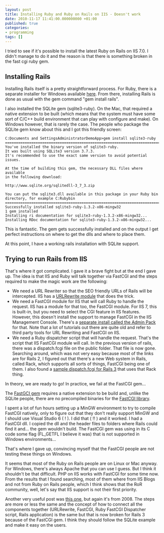 ```yaml
---
layout: post
title: Installing Ruby and Ruby on Rails on IIS - Doesn't work
date: 2010-11-17 11:41:00.000000000 +01:00
published: true
categories:
- programming
tags: []
---
```


I tried to see if it's possible to install the latest Ruby on Rails on IIS 7.0. I didn't manage to do it and the reason is that there is something broken in the fast cgi ruby gem.


## Installing Rails

Installing Rails itself is a pretty straightforward process. For Ruby, there is a separate installer for Windows available <a href="http://rubyinstaller.org/downloads/" target="_blank">here</a>. From there, installing Rails is done as usual with the gem command "gem install rails".

I also installed the SQLite gem (sqlite3-ruby). On the Mac, that required a native extension to be built (which means that the system must have some sort of C/C++ build environment that can play with configure and make). On Windows however, that is rarely the case. The people who package the SQLite gem know about this and I got this friendly screen:

```
C:Documents and SettingsAdministratorDemoApp>gem install sqlite3-ruby
=============================================================================
You've installed the binary version of sqlite3-ruby.
It was built using SQLite3 version 3.7.3.
It's recommended to use the exact same version to avoid potential issues.

At the time of building this gem, the necessary DLL files where available
in the following download:

http://www.sqlite.org/sqlitedll-3_7_3.zip

You can put the sqlite3.dll available in this package in your Ruby bin
directory, for example C:Rubybin
=============================================================================
Successfully installed sqlite3-ruby-1.3.2-x86-mingw32
1 gem installed
Installing ri documentation for sqlite3-ruby-1.3.2-x86-mingw32...
Installing RDoc documentation for sqlite3-ruby-1.3.2-x86-mingw32...
```

This is fantastic. The gem gets successfully installed and on the output I get perfect instructions on where to get the dlls and where to place them.

At this point, I have a working rails installation with SQLite support.
<h2>Trying to run Rails from IIS</h2>

That's where it got complicated. I gave it a brave fight but at the end I gave up. The idea is that IIS and Ruby will talk together via FastCGI and the steps required to make the magic work are the following:
<ul>
<li>We need a URL Rewriter so that the SEO friendly URLs of Rails will be intercepted. IIS has a <a href="http://www.iis.net/download/URLRewrite" target="_blank">URLRewrite module</a> that does the trick.</li>
<li>We need a FastCGI module for IIS that will call Ruby to handle the request. IIS has a module for that too, the FastCGI module. For IIS 7, this is built-in, but you need to select the CGI feature in IIS features. However, this doesn't install the support to manage FastCGI in the IIS Management Console. There's a <a href="http://www.iis.net/download/AdministrationPack" target="_blank">separate install called the Admin Pack</a> for that. Note that a lot of tutorials out there are quite old and refer to third party tools for URL Rewriting and FastCGI on IIS.</li>
<li>We need a Ruby dispatcher script that will handle the request. That's the script that IIS FastCGI module will call. In the previous version of rails, there was a dispatch.fcgi file on the public folder. That file is now gone. Searching around, which was not very easy because most of the links are for Rails 2, I figured out that there's a new Web system in Rails, called Rack, which supports all sorts of things, FastCGI being one of them. I also found a <a href="http://forum.alwaysdata.com/viewtopic.php?pid=7230" target="_blank">sample dispatch.fcgi for Rails 3</a> that uses that Rack thing.</li>
</ul>

In theory, we are ready to go! In practice, we fail at the FastCGI gem...

The <a href="http://rubygems.org/gems/fcgi" target="_blank">FastGCI gem</a> requires a native extension to be build and, unlike the SQLite people, there are no precompiled binaries for the <a href="http://www.fastcgi.com/" target="_blank">FastCGI library</a>.

I spent a lot of fun hours setting up a MinGW environment to try to compile FastCGI natively, only to figure out that they don't really support MinGW and I should use Visual Studio 6 ( ! ). I did that ( !! ) and it worked. I had a FastCGI dll. I copied the dll and the header files to folders where Rails could find it and... the gem wouldn't build. The FastCGI gem was using in its C code some flag (FL_GETFL I believe it was) that is not supported in Windows environments...

That's where I gave up, convincing myself that the FastCGI people are not testing these things on Windows.

It seems that most of the Ruby on Rails people are on Linux or Mac anyway. For Windows, there's always Apache that you can use I guess. But I think it shouldn't be that difficult. PHP on IIS works with FastCGI for some time now. From the results that I found searching, most of them where from IIS Blogs and not from Ruby on Rails people, which I think shows that the RoR community, well, let's say that IIS support is not their first priority.

Another very useful post was <a href="http://blogs.iis.net/ruslany/archive/2008/08/07/ruby-on-rails-in-iis-7-0-with-url-rewriter.aspx" target="_blank">this one</a>, but again it's from 2008. The steps are more or less the same and the concept of how to connect all the components together (URLRewrite, FastCGI, Ruby FastCGI Dispatcher script, Rails application) is the same but that is now broken for Rails 3 because of the FastCGI gem. I think they should follow the SQLite example and make it easy on the users.

